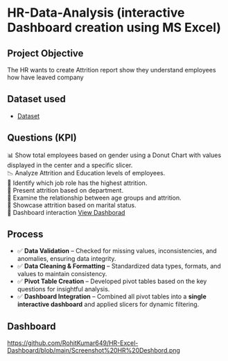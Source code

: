 # HR-Data-Analysis (interactive Dashboard creation using MS Excel)
## Project Objective
The HR wants to create Attrition report show they understand employees how have leaved company 

## Dataset used 
- <a href="https://github.com/RohitKumar649/HR-Excel-Dashboard/blob/main/HR%20Excel%20Project.xlsx">Dataset</a>


## Questions (KPI)
📊 Show total employees based on gender using a Donut Chart with values displayed in the center and a specific slicer.<br />
📉 Analyze Attrition and Education levels of employees.<br />
💼 Identify which job role has the highest attrition.<br />
🏢 Present attrition based on department.<br />
📆 Examine the relationship between age groups and attrition.<br />
💍 Showcase attrition based on marital status.<br />
🔗 Dashboard interaction <a href="https://github.com/RohitKumar649/HR-Excel-Dashboard/blob/main/Screenshot%20HR%20Deshbord.png">View Dashborad</a>


## Process  
- ✅ **Data Validation** – Checked for missing values, inconsistencies, and anomalies, ensuring data integrity.  
- ✅ **Data Cleaning & Formatting** – Standardized data types, formats, and values to maintain consistency.  
- ✅ **Pivot Table Creation** – Developed pivot tables based on the key questions for insightful analysis.  
- ✅ **Dashboard Integration** – Combined all pivot tables into a **single interactive dashboard** and applied slicers for dynamic filtering. 

## Dashboard
https://github.com/RohitKumar649/HR-Excel-Dashboard/blob/main/Screenshot%20HR%20Deshbord.png
